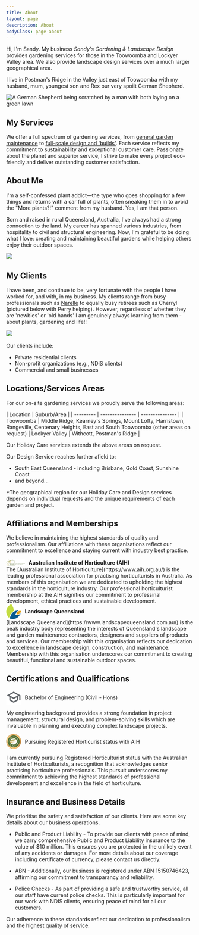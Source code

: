 ```yaml
---
title: About
layout: page
description: About
bodyClass: page-about
---
```


Hi, I'm Sandy. My business _Sandy's Gardening & Landscape Design_ provides gardening services for those in the Toowoomba and Lockyer Valley area. We also provide landscape design services over a much larger geographical area. 

I live in Postman's Ridge in the Valley just east of Toowoomba with my husband, mum, youngest son and Rex our very spoilt German Shepherd. 

![A German Shepherd being scratched by a man with both laying on a green lawn](../../images/about/rex_and_david_optimised.jpg "Rex being spoiled")

## My Services
 
We offer a full spectrum of gardening services, from [general garden maintenance](/gardening/) to [full-scale design and 'builds'](/design/). Each service reflects my commitment to sustainability and exceptional customer care. Passionate about the planet and superior service, I strive to make every project eco-friendly and deliver outstanding customer satisfaction.

## About Me

I'm a self-confessed plant addict—the type who goes shopping for a few things and returns with a car full of plants, often sneaking them in to avoid the "More plants?!" comment from my husband. Yes, I am that person.

Born and raised in rural Queensland, Australia, I've always had a strong connection to the land. My career has spanned various industries, from hospitality to civil and structural engineering. Now, I'm grateful to be doing what I love: creating and maintaining beautiful gardens while helping others enjoy their outdoor spaces.

![](../../images/about/me_wheelbarrow_optimised.jpg)

## My Clients

I have been, and continue to be, very fortunate with the people I have worked for, and with, in my business. My clients range from busy professionals such as [Narelle](/projects/narelle/) <link here> to equally busy retirees such as Cherryl (pictured below with Perry helping). However, regardless of whether they are 'newbies' or 'old hands' I am genuinely always learning from them - about plants, gardening and life!!

![](../../images/about/cherryl_and_perry_optimised.jpg)

Our clients include:

- Private residential clients
- Non-profit organizations (e.g., NDIS clients)
- Commercial and small businesses

## Locations/Services Areas
For our on-site gardening services we proudly serve the following areas: 


| Location       | Suburb/Area   |
| --------- | --------------- | --------------- |
| Toowoomba | Middle Ridge, Kearney's Springs, Mount Lofty, Harristown, Rangeville, Centenary Heights, East and South Toowoomba (other areas on request) |
Lockyer Valley | Withcott, Postman's Ridge |

Our Holiday Care services extends the above areas on request.

Our Design Service reaches further afield to:

- South East Queensland - including Brisbane, Gold Coast, Sunshine Coast 
- and beyond... 
 
*The geographical region for our Holiday Care and Design services depends on individual requests and the unique requirements of each garden and project.

## Affiliations and Memberships
We believe in maintaining the highest standards of quality and professionalism. Our affiliations with these organisations reflect our commitment to excellence and staying current with industry best practice.

<div>
<img src="/images/about/AIH-logo.webp" alt="AIH Logo" style="width:50px;height:auto; display:inline-block;vertical-align:middle;"><span style="display:inline-block; vertical-align:middle; margin-left:10px;"><strong> Australian Institute of Horticulture (AIH)</strong>
</span>
</div>
The [Australian Institute of Horticulture](https://www.aih.org.au/) is the leading professional association for practising horticulturists in Australia. As members of this organisation we are dedicated to upholding the highest standards in the horticulture industry. Our professional horticulturist membership at the AIH signifies our commitment to professinal development, ethical practices and sustainable development.

<div>
<img src="/images/about/landscape_queensland.png" alt="LQ Logo" style="width:40px;height:auto; display:inline-block;vertical-align:middle;"><span style="display:inline-block; vertical-align:middle; margin-left:10px;"><strong> Landscape Queensland</strong>
</span>
</div>
[Landscape Queensland](https://www.landscapequeensland.com.au/) is the peak industry body representing the interests of Queensland's landscape and garden maintenance contractors, designers and suppliers of products and services. Our membership with this organisation reflects our dedication to excellence in landscape design, construction, and maintenance. Membership with this organisation underscores our commitment to creating beautiful, functional and sustainable outdoor spaces.

## Certifications and Qualifications

<div>
<img src="/images/about/grad_cap.png" alt="Graduation Cap" style="width:40px;height:auto; display:inline-block;vertical-align:middle;"><span style="display:inline-block; vertical-align:middle; margin-left:10px;"> Bachelor of Engineering (Civil - Hons)
</span>
</div>

My engineering background provides a strong foundation in project management, structural design, and problem-solving skills which are invaluable in planning and executing complex landscape projects.

<div>
<img src="/images/about/RH_AIH_50mm.png" alt="RH_AIH" style="width:40px;height:auto; display:inline-block;vertical-align:middle;"><span style="display:inline-block; vertical-align:middle; margin-left:10px;"> Pursuing Registered Horticurist status with AIH
</span>
</div>

I am currently pursuing Registered Horticulturist status with the Australian Institute of Horticulturists, a recognition that acknowledges senior practising horticulture professionals. This pursuit underscores my commitment to achieving the highest standards of professional development and excellence in the field of horticulture.

## Insurance and Business Details
We prioritise the safety and satisfaction of our clients. Here are some key details about our business operations.

- Public and Product Liability - To provide our clients with peace of mind, we carry comprehensive Public and Product Liability insurance to the value of $10 million. This ensures you are protected in the unlikely event of any accidents or damages. For more details about our coverage including certificate of currency, please contact us directly. 

- ABN - Additionally, our business is registered under ABN 15150746423, affirming our commitment to transparancy and reliability.

- Police Checks - As part of providing a safe and trustworthy service, all our staff have current police checks. This is particularly important for our work with NDIS clients, ensuring peace of mind for all our customers.

Our adherence to these standards reflect our dedication to professionalism and the highest quality of service.